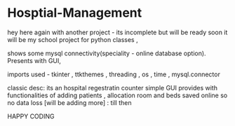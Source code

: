 # Hosptial-Management
hey here again with another project - its incomplete but will be ready soon it will be my school project for python classes ,

shows some mysql connectivity(speciality - online database option). Presents with GUI,

imports used - tkinter , ttkthemes , threading , os , time , mysql.connector

classic desc: its an hospital regestratin counter simple GUI provides with functionalities of adding patients , allocation room and beds saved online so no data loss [will be adding more] : till then

HAPPY CODING
